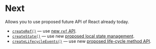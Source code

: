 # Next

Allows you to use proposed future API of React already today.

- [`createRef()`](./next/createRef.md) &mdash; use [new `ref` API](https://github.com/TrySound/rfcs/blob/634a8569d875eb58cede396e4409916f03355e87/text/0017-new-create-ref.md).
- [`createState()`](./next/createState.md) &mdash; use new [proposed local state management](https://gist.github.com/trueadm/35f083d32e5af93dd8fd706dae378123).
- [`createLifecycleEvents()`](./next/createLifecycleEvents.md) &mdash; use new [proposed life-cycle method API](https://gist.github.com/trueadm/35f083d32e5af93dd8fd706dae378123).
